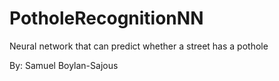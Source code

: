# PotholeRecognitionNN
Neural network that can predict whether a street has a pothole

By: Samuel Boylan-Sajous
